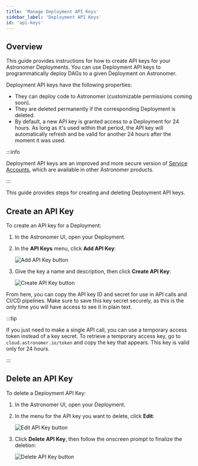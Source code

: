 ```yaml
---
title: 'Manage Deployment API Keys'
sidebar_label: 'Deployment API Keys'
id: 'api-keys'
---
```


## Overview

This guide provides instructions for how to create API keys for your Astronomer Deployments. You can use Deployment API keys to programmatically deploy DAGs to a given Deployment on Astronomer.

Deployment API keys have the following properties:

- They can deploy code to Astronomer (customizable permissions coming soon).
- They are deleted permanently if the corresponding Deployment is deleted.
- By default, a new API key is granted access to a Deployment for 24 hours. As long as it's used within that period, the API key will automatically refresh and be valid for another 24 hours after the moment it was used.

:::info

Deployment API keys are an improved and more secure version of [Service Accounts](https://www.astronomer.io/docs/enterprise/v0.25/deploy/ci-cd#step-1-create-a-service-account), which are available in other Astronomer products.

:::

This guide provides steps for creating and deleting Deployment API keys.

## Create an API Key

To create an API key for a Deployment:

1. In the Astronomer UI, open your Deployment.
2. In the **API Keys** menu, click **Add API Key**:

    <div class="text--center">
      <img src="/img/docs/add-api-key.png" alt="Add API Key button" />
    </div>

3. Give the key a name and description, then click **Create API Key**:

    <div class="text--center">
      <img src="/img/docs/create-api-key.png" alt="Create API Key button" />
    </div>

From here, you can copy the API key ID and secret for use in API calls and CI/CD pipelines. Make sure to save this key secret securely, as this is the only time you will have access to see it in plain text.

:::tip

If you just need to make a single API call, you can use a temporary access token instead of a key secret. To retrieve a temporary access key, go to `cloud.astronomer.io/token` and copy the key that appears. This key is valid only for 24 hours.

:::

## Delete an API Key

To delete a Deployment API Key:

1. In the Astronomer UI, open your Deployment.
2. In the menu for the API key you want to delete, click **Edit**:

    <div class="text--center">
      <img src="/img/docs/edit-api-key.png" alt="Edit API Key button" />
    </div>

3. Click **Delete API Key**, then follow the onscreen prompt to finalize the deletion:

    <div class="text--center">
      <img src="/img/docs/delete-api-key.png" alt="Delete API Key button" />
    </div>
